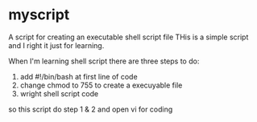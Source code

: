 # myscript
A script for creating  an executable shell script file
THis is a simple script and I right it just for learning.

When I'm learning shell script there are three steps to do:
1) add #!/bin/bash at first line of code
2) change chmod to 755 to create a execuyable file
3) wright shell script code

so this script do step 1 & 2 and open vi for coding
